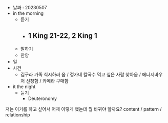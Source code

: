- 날짜 : 20230507
- in the morning
	- 듣기
		- 1 King 21-22, 2 King 1
			-
	- 말하기
	- 찬양
- 일
- 사건
	- 김구라 가족 식시하러 옴 / 정가네 칼국수 먹고 싶은 사람 찾아옴 / 에너지바우처 신청함 / 카메라 구매함
- it the night
	- 듣기
		- Deuteronomy 



저는 이거를 하고 싶어서 어제 이렇게 했는데 뭘 바꿔야 할까요?
content / pattern / relationship